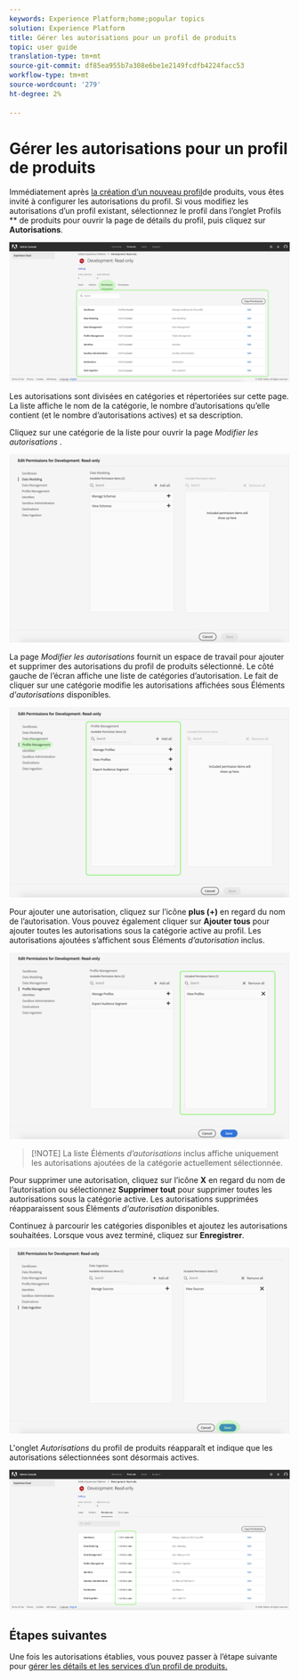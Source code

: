 ```yaml
---
keywords: Experience Platform;home;popular topics
solution: Experience Platform
title: Gérer les autorisations pour un profil de produits
topic: user guide
translation-type: tm+mt
source-git-commit: df85ea955b7a308e6be1e2149fcdfb4224facc53
workflow-type: tm+mt
source-wordcount: '279'
ht-degree: 2%

---
```



# Gérer les autorisations pour un profil de produits

Immédiatement après [la création d’un nouveau profil](#create-a-new-product-profile)de produits, vous êtes invité à configurer les autorisations du profil. Si vous modifiez les autorisations d’un profil existant, sélectionnez le profil dans l’onglet Profils ** de produits pour ouvrir la page de détails du profil, puis cliquez sur **Autorisations**.

![profil-permissions](../images/profile-permissions.png)

Les autorisations sont divisées en catégories et répertoriées sur cette page. La liste affiche le nom de la catégorie, le nombre d’autorisations qu’elle contient (et le nombre d’autorisations actives) et sa description.

Cliquez sur une catégorie de la liste pour ouvrir la page *Modifier les autorisations* .

![edit-permissions](../images/edit-permissions.png)

La page *Modifier les autorisations* fournit un espace de travail pour ajouter et supprimer des autorisations du profil de produits sélectionné. Le côté gauche de l’écran affiche une liste de catégories d’autorisation. Le fait de cliquer sur une catégorie modifie les autorisations affichées sous Éléments *d&#39;autorisations* disponibles.

![modification-permissions-catégorie](../images/change-permissions-category.png)

Pour ajouter une autorisation, cliquez sur l’icône **plus (+)** en regard du nom de l’autorisation. Vous pouvez également cliquer sur **Ajouter tous** pour ajouter toutes les autorisations sous la catégorie active au profil. Les autorisations ajoutées s’affichent sous Éléments *d’autorisation* inclus.

![add-permissions](../images/add-permissions.png)

>[!NOTE] La liste Éléments *d’autorisations* inclus affiche uniquement les autorisations ajoutées de la catégorie actuellement sélectionnée.

Pour supprimer une autorisation, cliquez sur l’icône **X** en regard du nom de l’autorisation ou sélectionnez **Supprimer tout** pour supprimer toutes les autorisations sous la catégorie active. Les autorisations supprimées réapparaissent sous Éléments *d&#39;autorisation* disponibles.

Continuez à parcourir les catégories disponibles et ajoutez les autorisations souhaitées. Lorsque vous avez terminé, cliquez sur **Enregistrer**.

![permissions-end](../images/permissions-finish.png)

L&#39;onglet *Autorisations* du profil de produits réapparaît et indique que les autorisations sélectionnées sont désormais actives.

![ajouts-permissions](../images/added-permissions.png)

## Étapes suivantes

Une fois les autorisations établies, vous pouvez passer à l’étape suivante pour [gérer les détails et les services d’un profil de produits.](details-and-services.md)